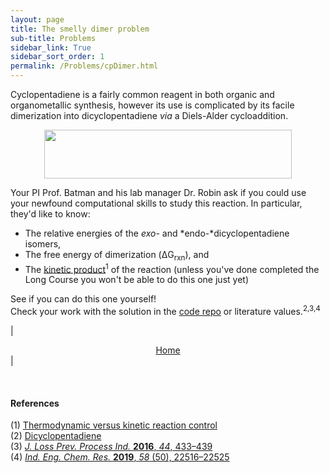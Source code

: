 ```yaml
---
layout: page
title: The smelly dimer problem
sub-title: Problems
sidebar_link: True
sidebar_sort_order: 1
permalink: /Problems/cpDimer.html
---
```

<!-- markdownlint-disable-file MD040 -->

Cyclopentadiene is a fairly common reagent in both organic and organometallic synthesis, however its use is complicated by its facile dimerization into dicyclopentadiene *via* a Diels-Alder cycloaddition.  

<center>
    <img src="/dftCourse/assets/images/Problems/cpdimer.svg" width="396" height="77.9">
</center>

Your PI Prof. Batman and his lab manager Dr. Robin ask if you could use your newfound computational skills to study this reaction. In particular, they'd like to know:  

- The relative energies of the *exo-* and *endo-*dicyclopentadiene isomers,
- The free energy of dimerization (ΔG<sub>rxn</sub>), and
- The [kinetic product](https://en.wikipedia.org/wiki/Thermodynamic_versus_kinetic_reaction_control)<sup>1</sup> of the reaction (unless you've done completed the Long Course you won't be able to do this one just yet)  

See if you can do this one yourself!  
Check your work with the solution in the [code repo](https://github.com/thisisntnathan/dftShortCourseFiles) or literature values.<sup>2,3,4</sup>

| <center><a href="/dftCourse/introduction.html">Home</a></center> |

<br>

#### References

(1) [Thermodynamic versus kinetic reaction control](https://en.wikipedia.org/wiki/Thermodynamic_versus_kinetic_reaction_control)  
(2) [Dicyclopentadiene](https://en.wikipedia.org/wiki/Dicyclopentadiene)  
(3) [*J. Loss Prev. Process Ind.* **2016**, *44*, 433–439](https://doi.org/10.1016/j.jlp.2016.10.015)  
(4) [*Ind. Eng. Chem. Res.* **2019**, *58* (50), 22516–22525](https://pubs.acs.org/doi/10.1021/acs.iecr.9b04018)  
